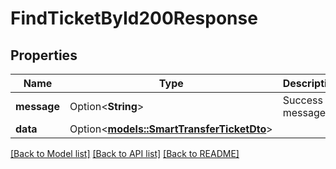 # FindTicketById200Response

## Properties

Name | Type | Description | Notes
------------ | ------------- | ------------- | -------------
**message** | Option<**String**> | Success message | 
**data** | Option<[**models::SmartTransferTicketDto**](SmartTransferTicketDto.md)> |  | [optional]

[[Back to Model list]](../README.md#documentation-for-models) [[Back to API list]](../README.md#documentation-for-api-endpoints) [[Back to README]](../README.md)


